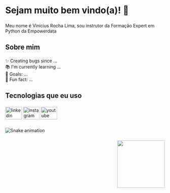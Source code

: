 <h1 align="left">Sejam muito bem vindo(a)! 🚀</h1>

###

<p align="left">Meu nome é Vinícius Rocha Lima, sou instrutor da Formação Expert em Python da Empowerdata</p>

###

<h2 align="left">Sobre mim</h2>

###

<p align="left">✨ Creating bugs since ...<br>📚 I'm currently learning ...<br>🎯 Goals: ...<br>🎲 Fun fact: ...</p>

###

<h2 align="left">Tecnologias que eu uso</h2>

###

<div align="left">
  <img src="https://raw.githubusercontent.com/maurodesouza/profile-readme-generator/master/src/assets/icons/social/linkedin/default.svg" width="52" height="40" alt="linkedin logo"  />
  <img src="https://raw.githubusercontent.com/maurodesouza/profile-readme-generator/master/src/assets/icons/social/instagram/default.svg" width="52" height="40" alt="instagram logo"  />
  <img src="https://raw.githubusercontent.com/maurodesouza/profile-readme-generator/master/src/assets/icons/social/youtube/default.svg" width="52" height="40" alt="youtube logo"  />
</div>

###

<img src="https://raw.githubusercontent.com/vinil/vinil/blob/output/snake.svg" alt="Snake animation" />

###

<img align="right" height="150" src="https://cdn.myanimelist.net/s/common/uploaded_files/1472507791-ef41154fe8015c5baec81ccbfe2978c4.jpeg"  />

###
